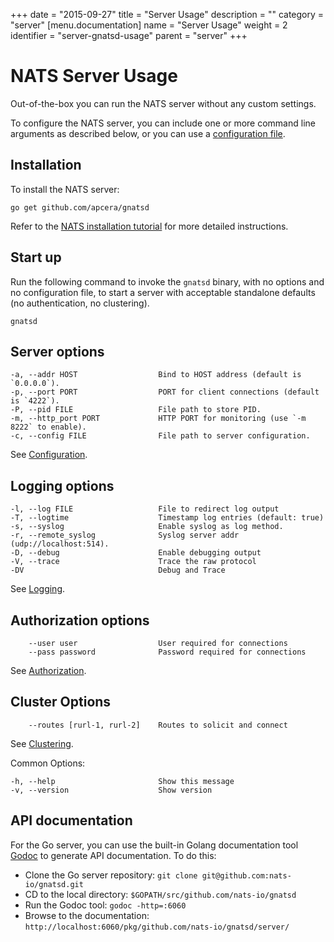 +++
date = "2015-09-27"
title = "Server Usage"
description = ""
category = "server"
[menu.documentation]
  name = "Server Usage"
  weight = 2
  identifier = "server-gnatsd-usage"
  parent = "server"
+++

# NATS Server Usage

Out-of-the-box you can run the NATS server without any custom settings.

To configure the NATS server, you can include one or more command line arguments as described below, or you can use a [configuration file](/documentation/server/gnatsd-config).

## Installation

To install the NATS server:

```
go get github.com/apcera/gnatsd
```

Refer to the [NATS installation tutorial](/documentation/tutorials/nats-gnatsd) for more detailed instructions.

## Start up

Run the following command to invoke the `gnatsd` binary, with no options and no configuration file, to start a server with acceptable standalone defaults (no authentication, no clustering).

```
gnatsd
```

## Server options

    -a, --addr HOST                  Bind to HOST address (default is `0.0.0.0`).
    -p, --port PORT                  PORT for client connections (default is `4222`).
    -P, --pid FILE                   File path to store PID.
    -m, --http_port PORT             HTTP PORT for monitoring (use `-m 8222` to enable).
    -c, --config FILE                File path to server configuration.

See [Configuration](/documentation/server/gnatsd-config).

## Logging options

    -l, --log FILE                   File to redirect log output
    -T, --logtime                    Timestamp log entries (default: true)
    -s, --syslog                     Enable syslog as log method.
    -r, --remote_syslog              Syslog server addr (udp://localhost:514).
    -D, --debug                      Enable debugging output
    -V, --trace                      Trace the raw protocol
    -DV                              Debug and Trace

See [Logging](/documentation/server/gnatsd-logging).

## Authorization options

        --user user                  User required for connections
        --pass password              Password required for connections

See [Authorization](/documentation/server/gnatsd-auth).

## Cluster Options

        --routes [rurl-1, rurl-2]    Routes to solicit and connect

See [Clustering](/documentation/server/gnatsd-cluster).

Common Options:

    -h, --help                       Show this message
    -v, --version                    Show version    

## API documentation

For the Go server, you can use the built-in Golang documentation tool [Godoc](https://godoc.org/golang.org/x/tools/cmd/godoc) to generate API documentation. To do this:

- Clone the Go server repository: `git clone git@github.com:nats-io/gnatsd.git`
- CD to the local directory: `$GOPATH/src/github.com/nats-io/gnatsd`
- Run the Godoc tool: `godoc -http=:6060`
- Browse to the documentation: `http://localhost:6060/pkg/github.com/nats-io/gnatsd/server/`
